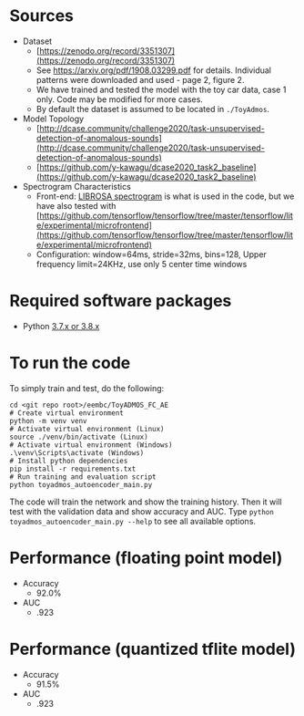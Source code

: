 # Sources
* Dataset
    * [https://zenodo.org/record/3351307](https://zenodo.org/record/3351307)
    * See https://arxiv.org/pdf/1908.03299.pdf for details. Individual patterns were downloaded and used - page 2, figure 2.
    * We have trained and tested the model with the toy car data, case 1 only. Code may be modified for more cases.
    * By default the dataset is assumed to be located in `./ToyAdmos`.
* Model Topology
    * [http://dcase.community/challenge2020/task-unsupervised-detection-of-anomalous-sounds](http://dcase.community/challenge2020/task-unsupervised-detection-of-anomalous-sounds)
    * [https://github.com/y-kawagu/dcase2020_task2_baseline](https://github.com/y-kawagu/dcase2020_task2_baseline)
* Spectrogram Characteristics
    * Front-end: [LIBROSA spectrogram](https://librosa.org/doc/main/generated/librosa.feature.melspectrogram.html) is what is used in the code, but we have also tested with [https://github.com/tensorflow/tensorflow/tree/master/tensorflow/lite/experimental/microfrontend](https://github.com/tensorflow/tensorflow/tree/master/tensorflow/lite/experimental/microfrontend)
    * Configuration: window=64ms, stride=32ms, bins=128, Upper frequency limit=24KHz, use only 5 center time windows

# Required software packages
- Python [3.7.x or 3.8.x](https://www.python.org/downloads/) 

# To run the code
To simply train and test, do the following:
```
cd <git repo root>/eembc/ToyADMOS_FC_AE
# Create virtual environment
python -m venv venv
# Activate virtual environment (Linux)
source ./venv/bin/activate (Linux)
# Activate virtual environment (Windows)
.\venv\Scripts\activate (Windows)
# Install python dependencies 
pip install -r requirements.txt
# Run training and evaluation script 
python toyadmos_autoencoder_main.py
``` 
The code will train the network and show the training history. Then it will test with the validation data and show accuracy and AUC.
Type `python toyadmos_autoencoder_main.py --help` to see all available options.

# Performance (floating point model) 
* Accuracy
    * 92.0%
* AUC
    * .923

# Performance (quantized tflite model) 
* Accuracy
    * 91.5%
* AUC
    * .923